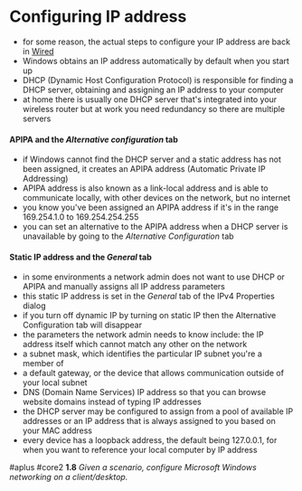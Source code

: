 # Configuring IP address

- for some reason, the actual steps to configure your IP address are back in [Wired](Wired.md)
- Windows obtains an IP address automatically by default when you start up
- DHCP (Dynamic Host Configuration Protocol) is responsible for finding a DHCP server, obtaining and assigning an IP address to your computer
- at home there is usually one DHCP server that's integrated into your wireless router but at work you need redundancy so there are multiple servers

#### APIPA and the *Alternative configuration* tab

- if Windows cannot find the DHCP server and a static address has not been assigned, it creates an APIPA address (Automatic Private IP Addressing) 
- APIPA address is also known as a link-local address and is able to communicate locally, with other devices on the network, but no internet 
- you know you've been assigned an APIPA address if it's in the range 169.254.1.0 to 169.254.254.255
- you can set an alternative to the APIPA address when a DHCP server is unavailable by going to the *Alternative Configuration* tab

#### Static IP address and the *General* tab

- in some environments a network admin does not want to use DHCP or APIPA and manually assigns all IP address parameters
- this static IP address is set in the *General* tab of the IPv4 Properties dialog 
- if you turn off dynamic IP by turning on static IP then the Alternative Configuration tab will disappear
- the parameters the network admin needs to know include: the IP address itself which cannot match any other on the network
- a subnet mask, which identifies the particular IP subnet you're a member of
- a default gateway, or the device that allows communication outside of your local subnet
- DNS (Domain Name Services) IP address so that you can browse website domains instead of typing IP addresses
- the DHCP server may be configured to assign from a pool of available IP addresses or an IP address that is always assigned to you based on your MAC address
- every device has a loopback address, the default being 127.0.0.1, for when you want to reference your local computer by IP address

#aplus #core2 **1.8** *Given a scenario, configure Microsoft Windows networking on a client/desktop.*
